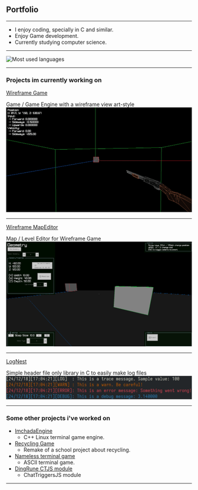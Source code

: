 ## Portfolio

---

- I enjoy coding, specially in C and similar.
- Enjoy Game development.
- Currently studying computer science.

---

![Most used languages](https://github-readme-stats.vercel.app/api/top-langs/?username=leaomartelo2&layout=compact&hide=zig)


---

###  Projects im currently working on 

[Wireframe Game](https://github.com/LeaoMartelo2/wireframe_game)

Game / Game Engine with a wireframe view art-style
<img src="images/wireframe_engine.png?raw=true"/>

---
[Wireframe MapEditor](https://github.com/LeaoMartelo2/wireframe_editor)

Map / Level Editor for Wireframe Game
<img src="images/wireframe_editor.png?raw=true"/>

---
[LogNest](https://github.com/LeaoMartelo2/lognest)

Simple header file only library in C to easily make log files 
<img src="images/lognest.png?raw=true"/>

---

### Some other projects i've worked on

- [ImchadaEngine](https://github.com/LeaoMartelo2/ImchadaEngine)
    - C++ Linux terminal game engine.
- [Recycling Game](https://github.com/LeaoMartelo2/recycling_game)
    - Remake of a school project about recycling.
- [Nameless terminal game](https://github.com/LeaoMartelo2/makefile_git)
    - ASCII terminal game.
- [DingRune CTJS module](https://github.com/LeaoMartelo2/DingRune)
    - ChatTriggersJS module

---




<!-- Remove above link if you don't want to attibute -->
